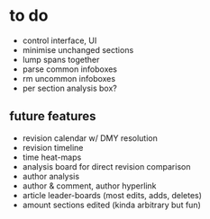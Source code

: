 # to do
- control interface, UI
- minimise unchanged sections
- lump spans together
- parse common infoboxes
- rm uncommon infoboxes
- per section analysis box?

## future features
- revision calendar w/ DMY resolution
- revision timeline
- time heat-maps
- analysis board for direct revision comparison
- author analysis
- author & comment, author hyperlink
- article leader-boards (most edits, adds, deletes)
- amount sections edited (kinda arbitrary but fun)

